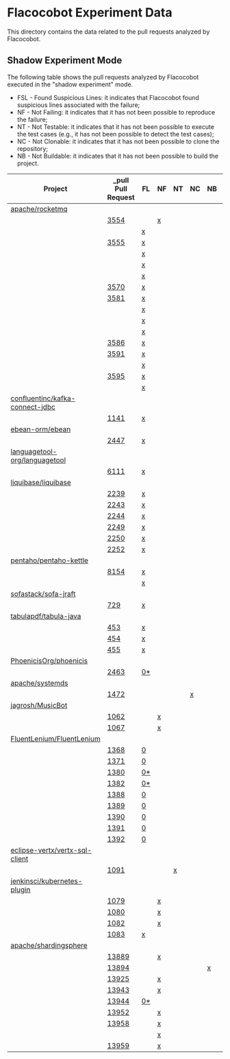 # Flacocobot Experiment Data

This directory contains the data related to the pull requests analyzed by Flacocobot.

## Shadow Experiment Mode

The following table shows the pull requests analyzed by Flacocobot executed in the "shadow experiment" mode.

- FSL - Found Suspicious Lines: it indicates that Flacocobot found suspicious lines associated with the failure;
- NF - Not Failing: it indicates that it has not been possible to reproduce the failure;
- NT - Not Testable: it indicates that it has not been possible to execute the test cases (e.g., it has not been possible to detect the test cases);
- NC - Not Clonable: it indicates that it has not been possible to clone the repository;
- NB - Not Buildable: it indicates that it has not been possible to build the project.

|Project                                                                              |_pull Pull Request                                                  |FL                                                                                              |NF                                                                                      |NT                                                                                            |NC                                                              |NB                                                                           |Suggested Lines                                                   |Details                                                       |
|-------------------------------------------------------------------------------------|--------------------------------------------------------------------|------------------------------------------------------------------------------------------------|----------------------------------------------------------------------------------------|----------------------------------------------------------------------------------------------|----------------------------------------------------------------|-----------------------------------------------------------------------------|------------------------------------------------------------------|--------------------------------------------------------------|
|[apache/rocketmq](https://github.com/apache/rocketmq)                                |                                                                    |                                                                                                |                                                                                        |                                                                                              |                                                                |                                                                             |                                                                  |[Link](data/apache_rocketmq)                                  |
|                                                                                     |[3554](https://github.com/apache/rocketmq/pull/3554)                |                                                                                                |[x](data/apache_rocketmq/log-files/apache_rocketmq_pull3554-1.log)                      |                                                                                              |                                                                |                                                                             |                                                                  |                                                              |
|                                                                                     |                                                                    |[x](data/apache_rocketmq/log-files/apache_rocketmq_pull3554-2.log)                              |                                                                                        |                                                                                              |                                                                |                                                                             |[Link](data/apache_rocketmq/suspicious-lines/3554)                |                                                              |
|                                                                                     |[3555](https://github.com/apache/rocketmq/pull/3555)                |[x](data/apache_rocketmq/log-files/apache_rocketmq_pull3555-1.log)                              |                                                                                        |                                                                                              |                                                                |                                                                             |[Update 1](data/apache_rocketmq/suspicious-lines/3555/01)         |                                                              |
|                                                                                     |                                                                    |[x](data/apache_rocketmq/log-files/apache_rocketmq_pull3555-2.log)                              |                                                                                        |                                                                                              |                                                                |                                                                             |[Update 2](data/apache_rocketmq/suspicious-lines/3555/02)         |                                                              |
|                                                                                     |                                                                    |[x](data/apache_rocketmq/log-files/apache_rocketmq_pull3555-3.log)                              |                                                                                        |                                                                                              |                                                                |                                                                             |[Update 3](data/apache_rocketmq/suspicious-lines/3555/03)         |                                                              |
|                                                                                     |                                                                    |[x](data/apache_rocketmq/log-files/apache_rocketmq_pull3555-4.log)                              |                                                                                        |                                                                                              |                                                                |                                                                             |[Update 4](data/apache_rocketmq/suspicious-lines/3555/04)         |                                                              |
|                                                                                     |[3570](https://github.com/apache/rocketmq/pull/3570)                |[x](data/apache_rocketmq/log-files/apache_rocketmq_pull3570.log)                                |                                                                                        |                                                                                              |                                                                |                                                                             |[Link](data/apache_rocketmq/suspicious-lines/3570)                |                                                              |
|                                                                                     |[3581](https://github.com/apache/rocketmq/pull/3581)                |[x](data/apache_rocketmq/log-files/apache_rocketmq_pull3581-1.log)                              |                                                                                        |                                                                                              |                                                                |                                                                             |[Update 1](data/apache_rocketmq/suspicious-lines/3581/01)         |                                                              |
|                                                                                     |                                                                    |[x](data/apache_rocketmq/log-files/apache_rocketmq_pull3581-2.log)                              |                                                                                        |                                                                                              |                                                                |                                                                             |[Update 2](data/apache_rocketmq/suspicious-lines/3581/02)         |                                                              |
|                                                                                     |                                                                    |[x](data/apache_rocketmq/log-files/apache_rocketmq_pull3581-3.log)                              |                                                                                        |                                                                                              |                                                                |                                                                             |[Update 3](data/apache_rocketmq/suspicious-lines/3581/03)         |                                                              |
|                                                                                     |                                                                    |[x](data/apache_rocketmq/log-files/apache_rocketmq_pull3581-4.log)                              |                                                                                        |                                                                                              |                                                                |                                                                             |[Update 4](data/apache_rocketmq/suspicious-lines/3581/04)         |                                                              |
|                                                                                     |[3586](https://github.com/apache/rocketmq/pull/3586)                |[x](data/apache_rocketmq/log-files/apache_rocketmq_pull3586.log)                                |                                                                                        |                                                                                              |                                                                |                                                                             |[Link](data/apache_rocketmq/suspicious-lines/3586)                |                                                              |
|                                                                                     |[3591](https://github.com/apache/rocketmq/pull/3591)                |[x](data/apache_rocketmq/log-files/apache_rocketmq_pull3591-1.log)                              |                                                                                        |                                                                                              |                                                                |                                                                             |[Update 1](data/apache_rocketmq/suspicious-lines/3591/01)         |                                                              |
|                                                                                     |                                                                    |[x](data/apache_rocketmq/log-files/apache_rocketmq_pull3591-2.log)                              |                                                                                        |                                                                                              |                                                                |                                                                             |[Update 2](data/apache_rocketmq/suspicious-lines/3591/02)         |                                                              |
|                                                                                     |[3595](https://github.com/apache/rocketmq/pull/3595)                |[x](data/apache_rocketmq/log-files/apache_rocketmq_pull3595-1.log)                              |                                                                                        |                                                                                              |                                                                |                                                                             |[Update 1](data/apache_rocketmq/suspicious-lines/3595/01)         |                                                              |
|                                                                                     |                                                                    |[x](data/apache_rocketmq/log-files/apache_rocketmq_pull3595-2.log)                              |                                                                                        |                                                                                              |                                                                |                                                                             |[Update 2](data/apache_rocketmq/suspicious-lines/3595/02)         |                                                              |
|[confluentinc/kafka-connect-jdbc](https://github.com/confluentinc/kafka-connect-jdbc)|                                                                    |                                                                                                |                                                                                        |                                                                                              |                                                                |                                                                             |                                                                  |[Link](data/confluentinc_kafka-connect-jdbc)                  |
|                                                                                     |[1141](https://github.com/confluentinc/kafka-connect-jdbc/pull/1141)|[x](data/confluentinc_kafka-connect-jdbc/log-files/confluentinc_kafka-connect-jdbc_pull1141.log)|                                                                                        |                                                                                              |                                                                |                                                                             |[Link](data/confluentinc_kafka-connect-jdbc/suspicious-lines/1141)|                                                              |
|[ebean-orm/ebean](https://github.com/ebean-orm/ebean)                                |                                                                    |                                                                                                |                                                                                        |                                                                                              |                                                                |                                                                             |                                                                  |[Link](data/ebean-orm_ebean)                                  |
|                                                                                     |[2447](https://github.com/ebean-orm/ebean/pull/2447)                |[x](data/ebean-orm_ebean/log-files/ebean-orm_ebean_pull2447.log)                                |                                                                                        |                                                                                              |                                                                |                                                                             |[Link](data/ebean-orm_ebean/suspicious-lines/2447)                |                                                              |
|[languagetool-org/languagetool](https://github.com/languagetool-org/languagetool)    |                                                                    |                                                                                                |                                                                                        |                                                                                              |                                                                |                                                                             |                                                                  |[Link](data/languagetool-org_languagetool)                    |
|                                                                                     |[6111](https://github.com/languagetool-org/languagetool/pull/6111)  |[x](data/languagetool-org_languagetool/log-files/languagetool-org_languagetool_pull6111.log)    |                                                                                        |                                                                                              |                                                                |                                                                             |[Link](data/languagetool-org_languagetool/suspicious-lines/6111)  |                                                              |
|[liquibase/liquibase](https://github.com/liquibase/liquibase)                        |                                                                    |                                                                                                |                                                                                        |                                                                                              |                                                                |                                                                             |                                                                  |[Link](data/liquibase_liquibase)                              |
|                                                                                     |[2239](https://github.com/liquibase/liquibase/pull/2239)            |[x](data/liquibase_liquibase/log-files/liquibase_liquibase_pull2239.log)                        |                                                                                        |                                                                                              |                                                                |                                                                             |[Link](data/liquibase_liquibase/suspicious-lines/2239)            |                                                              |
|                                                                                     |[2243](https://github.com/liquibase/liquibase/pull/2243)            |[x](data/liquibase_liquibase/log-files/liquibase_liquibase_pull2243.log)                        |                                                                                        |                                                                                              |                                                                |                                                                             |[Link](data/liquibase_liquibase/suspicious-lines/2243)            |                                                              |
|                                                                                     |[2244](https://github.com/liquibase/liquibase/pull/2244)            |[x](data/liquibase_liquibase/log-files/liquibase_liquibase_pull2244.log)                        |                                                                                        |                                                                                              |                                                                |                                                                             |[Link](data/liquibase_liquibase/suspicious-lines/2244)            |                                                              |
|                                                                                     |[2249](https://github.com/liquibase/liquibase/pull/2249)            |[x](data/liquibase_liquibase/log-files/liquibase_liquibase_pull2249.log)                        |                                                                                        |                                                                                              |                                                                |                                                                             |[Link](data/liquibase_liquibase/suspicious-lines/2249)            |                                                              |
|                                                                                     |[2250](https://github.com/liquibase/liquibase/pull/2250)            |[x](data/liquibase_liquibase/log-files/liquibase_liquibase_pull2250.log)                        |                                                                                        |                                                                                              |                                                                |                                                                             |[Link](data/liquibase_liquibase/suspicious-lines/2250)            |                                                              |
|                                                                                     |[2252](https://github.com/liquibase/liquibase/pull/2252)            |[x](data/liquibase_liquibase/log-files/liquibase_liquibase_pull2252.log)                        |                                                                                        |                                                                                              |                                                                |                                                                             |[Link](data/liquibase_liquibase/suspicious-lines/2252)            |                                                              |
|[pentaho/pentaho-kettle](https://github.com/pentaho/pentaho-kettle)                  |                                                                    |                                                                                                |                                                                                        |                                                                                              |                                                                |                                                                             |                                                                  |[Link](data/pentaho_pentaho-kettle)                           |
|                                                                                     |[8154](https://github.com/pentaho/pentaho-kettle/pull/8154)         |[x](data/pentaho_pentaho-kettle/log-files/pentaho_pentaho-kettle_pull8154-1.log)                |                                                                                        |                                                                                              |                                                                |                                                                             |[Update 1](data/pentaho_pentaho-kettle/suspicious-lines/8154/01)  |                                                              |
|                                                                                     |                                                                    |[x](data/pentaho_pentaho-kettle/log-files/pentaho_pentaho-kettle_pull8154-2.log)                |                                                                                        |                                                                                              |                                                                |                                                                             |[Update 2](data/pentaho_pentaho-kettle/suspicious-lines/8154/02)  |                                                              |
|[sofastack/sofa-jraft](https://github.com/sofastack/sofa-jraft)                      |                                                                    |                                                                                                |                                                                                        |                                                                                              |                                                                |                                                                             |                                                                  |[Link](data/sofastack_sofa-jraft)                             |
|                                                                                     |[729](https://github.com/sofastack/sofa-jraft/pull/729)             |[x](data/sofastack_sofa-jraft/log-files/sofastack_sofa-jraft_pull729.log)                       |                                                                                        |                                                                                              |                                                                |                                                                             |[Link](data/sofastack_sofa-jraft/suspicious-lines/729)            |                                                              |
|[tabulapdf/tabula-java](https://github.com/tabulapdf/tabula-java)                    |                                                                    |                                                                                                |                                                                                        |                                                                                              |                                                                |                                                                             |                                                                  |[Link](data/tabulapdf_tabula-java)                            |
|                                                                                     |[453](https://github.com/tabulapdf/tabula-java/pull/453)            |[x](data/tabulapdf_tabula-java/log-files/tabulapdf_tabula-java_pull453.log)                     |                                                                                        |                                                                                              |                                                                |                                                                             |[Link](data/tabulapdf_tabula-java/suspicious-lines/453)           |                                                              |
|                                                                                     |[454](https://github.com/tabulapdf/tabula-java/pull/454)            |[x](data/tabulapdf_tabula-java/log-files/tabulapdf_tabula-java_pull454.log)                     |                                                                                        |                                                                                              |                                                                |                                                                             |[Link](data/tabulapdf_tabula-java/suspicious-lines/454)           |                                                              |
|                                                                                     |[455](https://github.com/tabulapdf/tabula-java/pull/455)            |[x](data/tabulapdf_tabula-java/log-files/tabulapdf_tabula-java_pull455.log)                     |                                                                                        |                                                                                              |                                                                |                                                                             |[Link](data/tabulapdf_tabula-java/suspicious-lines/455)           |                                                              |
|[PhoenicisOrg/phoenicis](https://github.com/PhoenicisOrg/phoenicis)                  |                                                                    |                                                                                                |                                                                                        |                                                                                              |                                                                |                                                                             |                                                                  |[Link](data/PhoenicisOrg_phoenicis)                           |
|                                                                                     |[2463](https://github.com/PhoenicisOrg/phoenicis/pull/2463)         |[0*](data/PhoenicisOrg_phoenicis/log-files/PhoenicisOrg_phoenicis_pull2463.log)                 |                                                                                        |                                                                                              |                                                                |                                                                             |                                                                  |                                                              |
|[apache/systemds](https://github.com/apache/systemds)                                |                                                                    |                                                                                                |                                                                                        |                                                                                              |                                                                |                                                                             |                                                                  |[Link](data/apache_systemds)                                  |
|                                                                                     |[1472](https://github.com/apache/systemds/pull/1472)                |                                                                                                |                                                                                        |                                                                                              |[x](data/apache_systemds/log-files/apache_systemds_pull1472.log)|                                                                             |                                                                  |                                                              |
|[jagrosh/MusicBot](https://github.com/jagrosh/MusicBot)                              |                                                                    |                                                                                                |                                                                                        |                                                                                              |                                                                |                                                                             |                                                                  |[Link](data/jagrosh_MusicBot)                                 |
|                                                                                     |[1062](https://github.com/jagrosh/MusicBot/pull/1062)               |                                                                                                |[x](data/jagrosh_MusicBot/log-files/jagrosh_MusicBot_pull1062.log)                      |                                                                                              |                                                                |                                                                             |                                                                  |                                                              |
|                                                                                     |[1067](https://github.com/jagrosh/MusicBot/pull/1067)               |                                                                                                |[x](data/jagrosh_MusicBot/log-files/jagrosh_MusicBot_pull1067.log)                      |                                                                                              |                                                                |                                                                             |                                                                  |                                                              |
|[FluentLenium/FluentLenium](https://github.com/FluentLenium/FluentLenium)            |                                                                    |                                                                                                |                                                                                        |                                                                                              |                                                                |                                                                             |                                                                  |[Link](data/FluentLenium_FluentLenium)                        |
|                                                                                     |[1368](https://github.com/FluentLenium/FluentLenium/pull/1368)      |[0](data/FluentLenium_FluentLenium/log-files/FluentLenium_FluentLenium_pull1368.log)            |                                                                                        |                                                                                              |                                                                |                                                                             |                                                                  |                                                              |
|                                                                                     |[1371](https://github.com/FluentLenium/FluentLenium/pull/1371)      |[0](data/FluentLenium_FluentLenium/log-files/FluentLenium_FluentLenium_pull1371.log)            |                                                                                        |                                                                                              |                                                                |                                                                             |                                                                  |                                                              |
|                                                                                     |[1380](https://github.com/FluentLenium/FluentLenium/pull/1380)      |[0*](data/FluentLenium_FluentLenium/log-files/FluentLenium_FluentLenium_pull1380.log)           |                                                                                        |                                                                                              |                                                                |                                                                             |                                                                  |                                                              |
|                                                                                     |[1382](https://github.com/FluentLenium/FluentLenium/pull/1382)      |[0*](data/FluentLenium_FluentLenium/log-files/FluentLenium_FluentLenium_pull1382.log)           |                                                                                        |                                                                                              |                                                                |                                                                             |                                                                  |                                                              |
|                                                                                     |[1388](https://github.com/FluentLenium/FluentLenium/pull/1382)      |[0](data/FluentLenium_FluentLenium/log-files/FluentLenium_FluentLenium_pull1388.log)            |                                                                                        |                                                                                              |                                                                |                                                                             |                                                                  |                                                              |
|                                                                                     |[1389](https://github.com/FluentLenium/FluentLenium/pull/1389)      |[0](data/FluentLenium_FluentLenium/log-files/FluentLenium_FluentLenium_pull1389.log)            |                                                                                        |                                                                                              |                                                                |                                                                             |                                                                  |                                                              |
|                                                                                     |[1390](https://github.com/FluentLenium/FluentLenium/pull/1390)      |[0](data/FluentLenium_FluentLenium/log-files/FluentLenium_FluentLenium_pull1390.log)            |                                                                                        |                                                                                              |                                                                |                                                                             |                                                                  |                                                              |
|                                                                                     |[1391](https://github.com/FluentLenium/FluentLenium/pull/1391)      |[0](data/FluentLenium_FluentLenium/log-files/FluentLenium_FluentLenium_pull1391.log)            |                                                                                        |                                                                                              |                                                                |                                                                             |                                                                  |                                                              |
|                                                                                     |[1392](https://github.com/FluentLenium/FluentLenium/pull/1392)      |[0](data/FluentLenium_FluentLenium/log-files/FluentLenium_FluentLenium_pull1392.log)            |                                                                                        |                                                                                              |                                                                |                                                                             |                                                                  |                                                              |
|[eclipse-vertx/vertx-sql-client](https://github.com/eclipse-vertx/vertx-sql-client)  |                                                                    |                                                                                                |                                                                                        |                                                                                              |                                                                |                                                                             |                                                                  |[Link](data/eclipse-vertx_vertx-sql-client)                   |
|                                                                                     |[1091](https://github.com/eclipse-vertx/vertx-sql-client/pull/1091) |                                                                                                |                                                                                        |[x](data/eclipse-vertx_vertx-sql-client/log-files/eclipse-vertx_vertx-sql-client_pull1091.log)|                                                                |                                                                             |                                                                  |                                                              |
|[jenkinsci/kubernetes-plugin](https://github.com/jenkinsci/kubernetes-plugin)        |                                                                    |                                                                                                |                                                                                        |                                                                                              |                                                                |                                                                             |                                                                  |[Link](data/jenkinsci_kubernetes-plugin)                      |
|                                                                                     |[1079](https://github.com/jenkinsci/kubernetes-plugin/pull/1079)    |                                                                                                |[x](data/jenkinsci_kubernetes-plugin/log-files/jenkinsci_kubernetes-plugin_pull1079.log)|                                                                                              |                                                                |                                                                             |                                                                  |                                                              |
|                                                                                     |[1080](https://github.com/jenkinsci/kubernetes-plugin/pull/1080)    |                                                                                                |[x](data/jenkinsci_kubernetes-plugin/log-files/jenkinsci_kubernetes-plugin_pull1080.log)|                                                                                              |                                                                |                                                                             |                                                                  |                                                              |
|                                                                                     |[1082](https://github.com/jenkinsci/kubernetes-plugin/pull/1082)    |                                                                                                |[x](data/jenkinsci_kubernetes-plugin/log-files/jenkinsci_kubernetes-plugin_pull1082.log)|                                                                                              |                                                                |                                                                             |                                                                  |                                                              |
|                                                                                     |[1083](https://github.com/jenkinsci/kubernetes-plugin/pull/1083)    |[x](data/jenkinsci_kubernetes-plugin/log-files/jenkinsci_kubernetes-plugin_pull1083.log)        |                                                                                        |                                                                                              |                                                                |                                                                             |                                                                  |[Link](data/jenkinsci_kubernetes-plugin/suspicious-lines/1083)|
|[apache/shardingsphere](https://github.com/apache/shardingsphere)                    |                                                                    |                                                                                                |                                                                                        |                                                                                              |                                                                |                                                                             |                                                                  |[Link](data/apache_shardingsphere)                            |
|                                                                                     |[13889](https://github.com/apache/shardingsphere/pull/13889)        |                                                                                                |[x](data/apache_shardingsphere/log-files/apache_shardingsphere_pull13889.log)           |                                                                                              |                                                                |                                                                             |                                                                  |                                                              |
|                                                                                     |[13894](https://github.com/apache/shardingsphere/pull/13894)        |                                                                                                |                                                                                        |                                                                                              |                                                                |[x](data/apache_shardingsphere/log-files/apache_shardingsphere_pull13894.log)|                                                                  |                                                              |
|                                                                                     |[13925](https://github.com/apache/shardingsphere/pull/13925)        |                                                                                                |[x](data/apache_shardingsphere/log-files/apache_shardingsphere_pull13925.log)           |                                                                                              |                                                                |                                                                             |                                                                  |                                                              |
|                                                                                     |[13943](https://github.com/apache/shardingsphere/pull/13943)        |                                                                                                |[x](data/apache_shardingsphere/log-files/apache_shardingsphere_pull13943.log)           |                                                                                              |                                                                |                                                                             |                                                                  |                                                              |
|                                                                                     |[13944](https://github.com/apache/shardingsphere/pull/13944)        |[0*](data/apache_shardingsphere/log-files/apache_shardingsphere_pull13944.log)                  |                                                                                        |                                                                                              |                                                                |                                                                             |                                                                  |                                                              |
|                                                                                     |[13952](https://github.com/apache/shardingsphere/pull/13952)        |                                                                                                |[x](data/apache_shardingsphere/log-files/apache_shardingsphere_pull13952.log)           |                                                                                              |                                                                |                                                                             |                                                                  |                                                              |
|                                                                                     |[13958](https://github.com/apache/shardingsphere/pull/13958)        |                                                                                                |[x](data/apache_shardingsphere/log-files/apache_shardingsphere_pull13958-1.log)         |                                                                                              |                                                                |                                                                             |                                                                  |                                                              |
|                                                                                     |                                                                    |                                                                                                |[x](data/apache_shardingsphere/log-files/apache_shardingsphere_pull13958-2.log)         |                                                                                              |                                                                |                                                                             |                                                                  |                                                              |
|                                                                                     |[13959](https://github.com/apache/shardingsphere/pull/13959)        |                                                                                                |[x](data/apache_shardingsphere/log-files/apache_shardingsphere_pull13959.log)           |                                                                                              |                                                                |                                                                             |                                                                  |                                                              |
